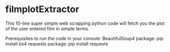 # filmplotExtractor
This 10-line super simple web scrapping python code will fetch you the plot of the user entered film in simple terms.

Prerequisites to run the code in your console:
BeautifulSoup4 package: pip install bs4
requests package: pip install requests
